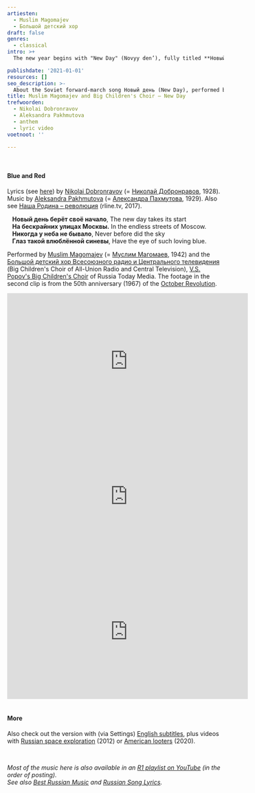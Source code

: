 ```yaml
---
artiesten:
  - Muslim Magomajev
  - Большой детский хор
draft: false
genres:
  - classical
intro: >+
  The new year begins with "New Day" (Novyy den’), fully titled **Новый день (наша Родина – Революция, ей единственной мы верны)**: The Revolution is our Motherland, and we are loyal to her alone.

publishdate: '2021-01-01'
resources: []
seo_description: >-
  About the Soviet forward-march song Новый день (New Day), performed by Muslim Magomajev and the Big Children's Choir (1977). Lyrics and explanation plus 3 videos.
title: Muslim Magomajev and Big Children's Choir – New Day
trefwoorden:
  - Nikolai Dobronravov
  - Aleksandra Pakhmutova
  - anthem
  - lyric video
voetnoot: ''

---
```


<br/>

#### Blue and Red

Lyrics (see [here](https://teksty-pesenok.ru/rus-bolshoj-detskij-hor/tekst-pesni-novyj-den-nasha-rodinarevo/1753441/)) by [Nikolai Dobronravov](https://en.wikipedia.org/wiki/Nikolai_Dobronravov) (= [Николай Добронравов](https://ru.wikipedia.org/wiki/%D0%94%D0%BE%D0%B1%D1%80%D0%BE%D0%BD%D1%80%D0%B0%D0%B2%D0%BE%D0%B2,_%D0%9D%D0%B8%D0%BA%D0%BE%D0%BB%D0%B0%D0%B9_%D0%9D%D0%B8%D0%BA%D0%BE%D0%BB%D0%B0%D0%B5%D0%B2%D0%B8%D1%87), 1928). Music by [Aleksandra Pakhmutova](https://en.wikipedia.org/wiki/Aleksandra_Pakhmutova) (= [Александра Пахмутова](https://ru.wikipedia.org/wiki/%D0%9F%D0%B0%D1%85%D0%BC%D1%83%D1%82%D0%BE%D0%B2%D0%B0,_%D0%90%D0%BB%D0%B5%D0%BA%D1%81%D0%B0%D0%BD%D0%B4%D1%80%D0%B0_%D0%9D%D0%B8%D0%BA%D0%BE%D0%BB%D0%B0%D0%B5%D0%B2%D0%BD%D0%B0), 1929). Also see [Наша Родина – революция](https://www.rline.tv/podrobnosti/2017-11-05-nasha-rodina-revolyutsiya/) (rline.tv, 2017).

&nbsp; &nbsp;**Новый день берёт своё начало**, The new day takes its start<br/>
&nbsp; &nbsp;**На бескрайних улицах Москвы.** In the endless streets of Moscow.<br/>
&nbsp; &nbsp;**Никогда у неба не бывало**, Never before did the sky<br/>
&nbsp; &nbsp;**Глаз такой влюблённой синевы**, Have the eye of such loving blue.
<br/>

Performed by [Muslim Magomajev](https://nl.wikipedia.org/wiki/Muslim_Magomajev) (= [Муслим Магомаев](https://ru.wikipedia.org/wiki/%D0%9C%D0%B0%D0%B3%D0%BE%D0%BC%D0%B0%D0%B5%D0%B2,_%D0%9C%D1%83%D1%81%D0%BB%D0%B8%D0%BC_%D0%9C%D0%B0%D0%B3%D0%BE%D0%BC%D0%B5%D1%82%D0%BE%D0%B2%D0%B8%D1%87), 1942) and the [Большой детский хор Всесоюзного радио и Центрального телевидения](https://ru.wikipedia.org/wiki/%D0%91%D0%BE%D0%BB%D1%8C%D1%88%D0%BE%D0%B9_%D0%B4%D0%B5%D1%82%D1%81%D0%BA%D0%B8%D0%B9_%D1%85%D0%BE%D1%80_%D0%92%D1%81%D0%B5%D1%81%D0%BE%D1%8E%D0%B7%D0%BD%D0%BE%D0%B3%D0%BE_%D1%80%D0%B0%D0%B4%D0%B8%D0%BE_%D0%B8_%D0%A6%D0%B5%D0%BD%D1%82%D1%80%D0%B0%D0%BB%D1%8C%D0%BD%D0%BE%D0%B3%D0%BE_%D1%82%D0%B5%D0%BB%D0%B5%D0%B2%D0%B8%D0%B4%D0%B5%D0%BD%D0%B8%D1%8F) (Big Children's Choir of All-Union Radio and Central Television), [V.S. Popov's Big Children's Choir](https://en.wikipedia.org/wiki/Big_Children%27s_Choir) of Russia Today Media. The footage in the second clip is from the 50th anniversary (1967) of the [October Revolution](https://nl.wikipedia.org/wiki/Oktoberrevolutie).

<iframe width="560" height="315" src="https://www.youtube.com/embed/QELD-smKQe4" frameborder="0" allow="accelerometer; autoplay; clipboard-write; encrypted-media; gyroscope; picture-in-picture" allowfullscreen></iframe>

<iframe width="560" height="315" src="https://www.youtube.com/embed/do7WzT83IrM" frameborder="0" allow="accelerometer; autoplay; clipboard-write; encrypted-media; gyroscope; picture-in-picture" allowfullscreen></iframe>

<iframe width="560" height="315" src="https://www.youtube.com/embed/G6etaUrUzUE" frameborder="0" allow="accelerometer; autoplay; clipboard-write; encrypted-media; gyroscope; picture-in-picture" allowfullscreen></iframe>

<br/>
<br/>

#### More

Also check out the version with (via Settings) [English subtitles](https://youtu.be/DTz_u5Whnls), plus videos with [Russian space exploration](https://youtu.be/vkiaQvy8wzQ) (2012) or [American looters](https://youtu.be/VOsKAe4PUw0) (2020).

<br/>

*Most of the music here is also available in an [R1 playlist on YouTube](https://www.youtube.com/playlist?list=PLeE-zqOrSLhxfIpK2vuUJNCKSzyVBi0yM) (in the order of posting).*<br/>
*See also [Best Russian Music](https://www.youtube.com/playlist?list=PLeE-zqOrSLhxTFYDvlwUu4hYby9DojwoD) and [Russian Song Lyrics](https://www.youtube.com/playlist?list=PLeE-zqOrSLhzkRCATzT8__oNifBChVHGK).*
